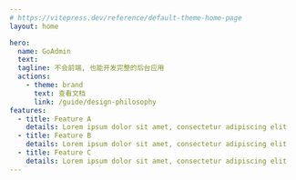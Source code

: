 ```yaml
---
# https://vitepress.dev/reference/default-theme-home-page
layout: home

hero:
  name: GoAdmin
  text: 
  tagline: 不会前端, 也能开发完整的后台应用 
  actions:
    - theme: brand
      text: 查看文档
      link: /guide/design-philosophy
features:
  - title: Feature A
    details: Lorem ipsum dolor sit amet, consectetur adipiscing elit
  - title: Feature B
    details: Lorem ipsum dolor sit amet, consectetur adipiscing elit
  - title: Feature C
    details: Lorem ipsum dolor sit amet, consectetur adipiscing elit
---
```


